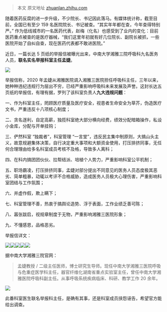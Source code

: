 > 本文 原文地址 [zhuanlan.zhihu.com](https://zhuanlan.zhihu.com/p/648993427)

随着医药反腐的进一步升级，不少院长、书记因此落马。有媒体统计称，截至目前，全国已有至少 159 名医院院长、书记被查。“其实年年都在查，今年查得特别严。” 作为低线城市的一名医药代表，赵梅（化名）也感受到了业内的变化：目前医药重点被查的是医疗器械，“我们这里年初就有好几位院长、副院长被抓，一些医院开始了自纠自查，现在医药代表都不敢进医院。”

近日，一篇长达 5 页纸的举报信被曝光出来，中南大学湘雅三院呼吸科九名医务人员，**联名实名举报科室主任孟婕**。

![](https://pic1.zhimg.com/v2-7576185ce388cc5029bb7ad098a48238_r.jpg)

举报信称，2020 年孟婕从湘雅医院调入湘雅三医院担任呼吸科主任，三年以来，她种种违纪违规行为层出不穷，已经严重影响呼吸科未来发展及声誉。这封长达五页纸的举报信，有理有据，罗列了该科室负责人**九大违规问题**：

一、作为科室主任，罔顾医疗质量及医疗安全，视患者生命安全为草芥，伪造医疗文书，严重违反十八项核心制度；

二、贪名逐利，自定高薪，独揽科室绝大部分横向经费，绩效分配暗箱操作，私设小金库，分配与开单挂钩；

三、俨然科室 “独裁者”，科室管理 “一言堂”，违反民主集中制原则，大搞山头主义，故意规避集体决策，自行决定重大事项和大额资金使用，打压排挤同事，无任何合理理由给多名科室成员考核不及格，导致多人离科；

四、在科内搞团团伙伙、拉帮结派、培植个人势力，严重影响科室公平机制；

五、职场霸凌，打压排挤同事，孟婕对部分提出不同意见的医务人员态度极其恶劣、简单粗暴，动辄以考评不合格威胁，造成医务人员极大心理伤害，严重影响科室团结与工作氛围；

六、并虚作假，欺上瞒下；

七、科室管理不善，热衷于搞舆论造势、浮于表面，工作业绩乏善可陈；

八、嚣张跋启，视规章制度于无物，严重影响湘雅三医院形象；

九、不懂感恩，品格恶劣。

举报信详文：

![](https://pic1.zhimg.com/v2-ce141a0449b180ba6cef6a6ac864e2b4_r.jpg)![](https://pic3.zhimg.com/v2-1e886deea7b48c4db4fde7a83d270eaa_r.jpg)![](https://pic2.zhimg.com/v2-27db57a10a4c7501575afbfd6e02c1b9_r.jpg)![](https://pic2.zhimg.com/v2-0f88186fe7b8e10c68cd4cb16c15ec9d_r.jpg)![](https://pic4.zhimg.com/v2-03584e73a857f79e31e8e452416e5cd3_r.jpg)

据中南大学湘雅三院官网：

> 孟婕教授 / 二级主任医师，博士研究生导师。现任中南大学湘雅三医院呼吸与危重症医学科主任，器官纤维化湖南省重点实验室主任，曾任中南大学湘雅医院呼吸科副主任。从事呼吸系统疾病临床、科研、教学工作 20 余年。

![](https://pic2.zhimg.com/v2-4a02ba01dd0a0d86ce6979bd936b2dc1_r.jpg)

此番科室医生联名举报科主任，是确有其事，还是科室成员挟怨诬告，希望官方能给出调查。

